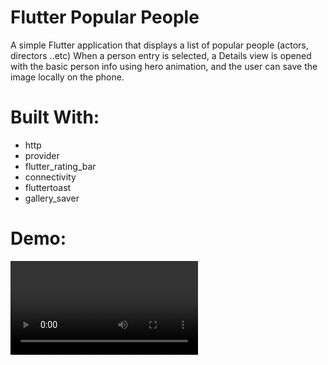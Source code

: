 # Flutter Popular People
A simple Flutter application that displays a list of popular people (actors, directors ..etc) When a person entry is selected, a Details view is opened with the basic person info using hero animation, and the user can save the image locally on the phone.

# Built With:
- http
- provider
- flutter_rating_bar
- connectivity
- fluttertoast
- gallery_saver

# Demo:

<video src='https://user-images.githubusercontent.com/74993384/172926770-80fadcb8-5c0a-47e4-aa73-394238f00976.mp4'>
  
  
image is saved in the gallery in the created album named "popular_people":
  
  
<img src="https://user-images.githubusercontent.com/74993384/172926819-99718e5e-6ebf-403e-b27a-961790c78730.jpeg" height="640" width="288">



# API used: 
themoviedb.org api (https://developers.themoviedb.org/3)
